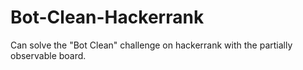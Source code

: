 # Bot-Clean-Hackerrank
Can solve the "Bot Clean" challenge on hackerrank with the partially observable board.
